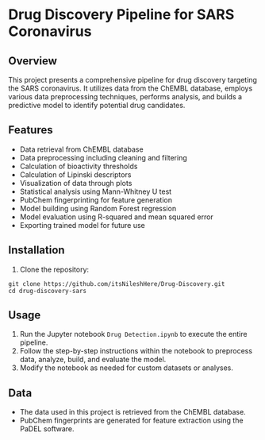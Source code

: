 # Drug Discovery Pipeline for SARS Coronavirus

## Overview
This project presents a comprehensive pipeline for drug discovery targeting the SARS coronavirus. It utilizes data from the ChEMBL database, employs various data preprocessing techniques, performs analysis, and builds a predictive model to identify potential drug candidates.

## Features
- Data retrieval from ChEMBL database
- Data preprocessing including cleaning and filtering
- Calculation of bioactivity thresholds
- Calculation of Lipinski descriptors
- Visualization of data through plots
- Statistical analysis using Mann-Whitney U test
- PubChem fingerprinting for feature generation
- Model building using Random Forest regression
- Model evaluation using R-squared and mean squared error
- Exporting trained model for future use

## Installation
1. Clone the repository:
```
git clone https://github.com/itsNileshHere/Drug-Discovery.git
cd drug-discovery-sars
```

## Usage
1. Run the Jupyter notebook `Drug Detection.ipynb` to execute the entire pipeline.
2. Follow the step-by-step instructions within the notebook to preprocess data, analyze, build, and evaluate the model.
3. Modify the notebook as needed for custom datasets or analyses.

## Data
- The data used in this project is retrieved from the ChEMBL database.
- PubChem fingerprints are generated for feature extraction using the PaDEL software.